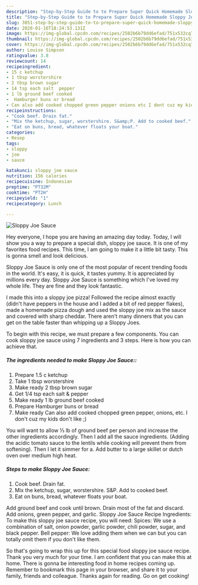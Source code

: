 ```yaml
---
description: "Step-by-Step Guide to to Prepare Super Quick Homemade Sloppy Joe Sauce"
title: "Step-by-Step Guide to to Prepare Super Quick Homemade Sloppy Joe Sauce"
slug: 3051-step-by-step-guide-to-to-prepare-super-quick-homemade-sloppy-joe-sauce
date: 2020-01-16T18:24:53.131Z
image: https://img-global.cpcdn.com/recipes/2502b6b79dd6efad/751x532cq70/sloppy-joe-sauce-recipe-main-photo.jpg
thumbnail: https://img-global.cpcdn.com/recipes/2502b6b79dd6efad/751x532cq70/sloppy-joe-sauce-recipe-main-photo.jpg
cover: https://img-global.cpcdn.com/recipes/2502b6b79dd6efad/751x532cq70/sloppy-joe-sauce-recipe-main-photo.jpg
author: Louise Simpson
ratingvalue: 3.8
reviewcount: 14
recipeingredient:
- 15 c ketchup
- 1 tbsp worstershire
- 2 tbsp brown sugar
- 14 tsp each salt  pepper
- 1 lb ground beef cooked
-  Hamburger buns or bread
- Can also add cooked chopped green pepper onions etc I dont cuz my kids dont like 
recipeinstructions:
- "Cook beef. Drain fat."
- "Mix the ketchup, sugar, worstershire. S&amp;P. Add to cooked beef."
- "Eat on buns, bread, whatever floats your boat."
categories:
- Resep
tags:
- sloppy
- joe
- sauce

katakunci: sloppy joe sauce
nutrition: 156 calories
recipecuisine: Indonesian
preptime: "PT32M"
cooktime: "PT2H"
recipeyield: "1"
recipecategory: Lunch

---
```



![Sloppy Joe Sauce](https://img-global.cpcdn.com/recipes/2502b6b79dd6efad/751x532cq70/sloppy-joe-sauce-recipe-main-photo.jpg)

Hey everyone, I hope you are having an amazing day today. Today, I will show you a way to prepare a special dish, sloppy joe sauce. It is one of my favorites food recipes. This time, I am going to make it a little bit tasty. This is gonna smell and look delicious.

Sloppy Joe Sauce is only one of the most popular of recent trending foods in the world. It's easy, it is quick, it tastes yummy. It is appreciated by millions every day. Sloppy Joe Sauce is something which I've loved my whole life. They are fine and they look fantastic.

I made this into a sloppy joe pizza! Followed the recipe almost exactly (didn&#39;t have peppers in the house and I added a bit of red pepper flakes), made a homemade pizza dough and used the sloppy joe mix as the sauce and covered with sharp cheddar. There aren&#39;t many dinners that you can get on the table faster than whipping up a Sloppy Joes.


To begin with this recipe, we must prepare a few components. You can cook sloppy joe sauce using 7 ingredients and 3 steps. Here is how you can achieve that.

##### The ingredients needed to make Sloppy Joe Sauce::

1. Prepare 1.5 c ketchup
1. Take 1 tbsp worstershire
1. Make ready 2 tbsp brown sugar
1. Get 1/4 tsp each salt &amp; pepper
1. Make ready 1 lb ground beef cooked
1. Prepare  Hamburger buns or bread
1. Make ready Can also add cooked chopped green pepper, onions, etc. I don&#39;t cuz my kids don&#39;t like ;)


You will want to allow ⅓ lb of ground beef per person and increase the other ingredients accordingly. Then I add all the sauce ingredients. (Adding the acidic tomato sauce to the lentils while cooking will prevent them from softening). Then I let it simmer for a. Add butter to a large skillet or dutch oven over medium high heat. 

##### Steps to make Sloppy Joe Sauce:

1. Cook beef. Drain fat.
1. Mix the ketchup, sugar, worstershire. S&amp;P. Add to cooked beef.
1. Eat on buns, bread, whatever floats your boat.


Add ground beef and cook until brown. Drain most of the fat and discard. Add onions, green pepper, and garlic. Sloppy Joe Sauce Recipe Ingredients: To make this sloppy joe sauce recipe, you will need: Spices: We use a combination of salt, onion powder, garlic powder, chili powder, sugar, and black pepper. Bell pepper: We love adding them when we can but you can totally omit them if you don&#39;t like them. 

So that's going to wrap this up for this special food sloppy joe sauce recipe. Thank you very much for your time. I am confident that you can make this at home. There is gonna be interesting food in home recipes coming up. Remember to bookmark this page in your browser, and share it to your family, friends and colleague. Thanks again for reading. Go on get cooking!
